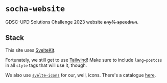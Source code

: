 # `socha-website`

GDSC-UPD Solutions Challenge 2023 website ~~any% speedrun~~.

## Stack

This site uses [SvelteKit](https://kit.svelte.dev/).

Fortunately, we still get to use [Tailwind](https://tailwindcss.com/)! Make sure to include `lang=postcss` in all `style` tags that will use it, though.

We also use [`svelte-icons`](https://github.com/Introvertuous/svelte-icons) for our, well, icons. There's a catalogue [here](https://svelte-icons.vercel.app/).

